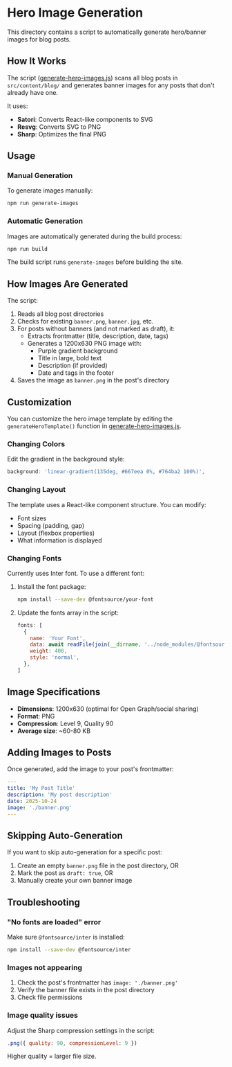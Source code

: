 # Hero Image Generation

This directory contains a script to automatically generate hero/banner images for blog posts.

## How It Works

The script ([generate-hero-images.js](./generate-hero-images.js)) scans all blog posts in `src/content/blog/` and generates banner images for any posts that don't already have one.

It uses:
- **Satori**: Converts React-like components to SVG
- **Resvg**: Converts SVG to PNG
- **Sharp**: Optimizes the final PNG

## Usage

### Manual Generation

To generate images manually:

```bash
npm run generate-images
```

### Automatic Generation

Images are automatically generated during the build process:

```bash
npm run build
```

The build script runs `generate-images` before building the site.

## How Images Are Generated

The script:

1. Reads all blog post directories
2. Checks for existing `banner.png`, `banner.jpg`, etc.
3. For posts without banners (and not marked as draft), it:
   - Extracts frontmatter (title, description, date, tags)
   - Generates a 1200x630 PNG image with:
     - Purple gradient background
     - Title in large, bold text
     - Description (if provided)
     - Date and tags in the footer
4. Saves the image as `banner.png` in the post's directory

## Customization

You can customize the hero image template by editing the `generateHeroTemplate()` function in [generate-hero-images.js](./generate-hero-images.js:86).

### Changing Colors

Edit the gradient in the background style:

```js
background: 'linear-gradient(135deg, #667eea 0%, #764ba2 100%)',
```

### Changing Layout

The template uses a React-like component structure. You can modify:
- Font sizes
- Spacing (padding, gap)
- Layout (flexbox properties)
- What information is displayed

### Changing Fonts

Currently uses Inter font. To use a different font:

1. Install the font package:
   ```bash
   npm install --save-dev @fontsource/your-font
   ```

2. Update the fonts array in the script:
   ```js
   fonts: [
     {
       name: 'Your Font',
       data: await readFile(join(__dirname, '../node_modules/@fontsource/your-font/files/...')),
       weight: 400,
       style: 'normal',
     },
   ]
   ```

## Image Specifications

- **Dimensions**: 1200x630 (optimal for Open Graph/social sharing)
- **Format**: PNG
- **Compression**: Level 9, Quality 90
- **Average size**: ~60-80 KB

## Adding Images to Posts

Once generated, add the image to your post's frontmatter:

```yaml
---
title: 'My Post Title'
description: 'My post description'
date: 2025-10-24
image: './banner.png'
---
```

## Skipping Auto-Generation

If you want to skip auto-generation for a specific post:

1. Create an empty `banner.png` file in the post directory, OR
2. Mark the post as `draft: true`, OR
3. Manually create your own banner image

## Troubleshooting

### "No fonts are loaded" error

Make sure `@fontsource/inter` is installed:

```bash
npm install --save-dev @fontsource/inter
```

### Images not appearing

1. Check the post's frontmatter has `image: './banner.png'`
2. Verify the banner file exists in the post directory
3. Check file permissions

### Image quality issues

Adjust the Sharp compression settings in the script:

```js
.png({ quality: 90, compressionLevel: 9 })
```

Higher quality = larger file size.
